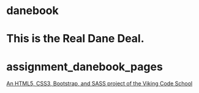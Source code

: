 
danebook
========

This is the Real Dane Deal.
=======
# assignment_danebook_pages

[An HTML5, CSS3, Bootstrap, and SASS project of the Viking Code School](http://www.vikingcodeschool.com)
